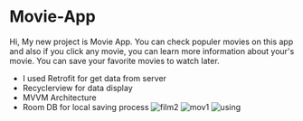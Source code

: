 # Movie-App
Hi, My new project is Movie App. You can check populer movies on this app and also if you click any movie, you can learn more information about your's movie. You can save your favorite movies to watch later.
- I used Retrofit for get data from server
- Recyclerview for data display
- MVVM Architecture
- Room DB for local saving process
![film2](https://user-images.githubusercontent.com/89164849/139468064-cbcfd785-c6ad-4fa1-9bdb-936dba1fbc11.jpg)
![mov1](https://user-images.githubusercontent.com/89164849/139468075-d8b45d8d-2ac8-45b6-ad54-75c4e576df47.jpg)
![using](https://user-images.githubusercontent.com/89164849/139468091-681c6f7d-20b0-43a4-8232-6ad1717223f8.jpg)
